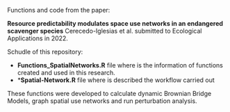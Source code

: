 Functions and code from the paper:

**Resource predictability modulates space use networks in an endangered scavenger species** Cerecedo-Iglesias et al. submitted to Ecological Applications in 2022.

Schudle of this repository:

- **Functions_SpatialNetworks.R** file where is the information of functions created and used in this research.
- ***Spatial-Network.R** file where is described the workflow carried out

These functions were developed to calculate dynamic Brownian Bridge Models, graph spatial use networks and run perturbation analysis.
